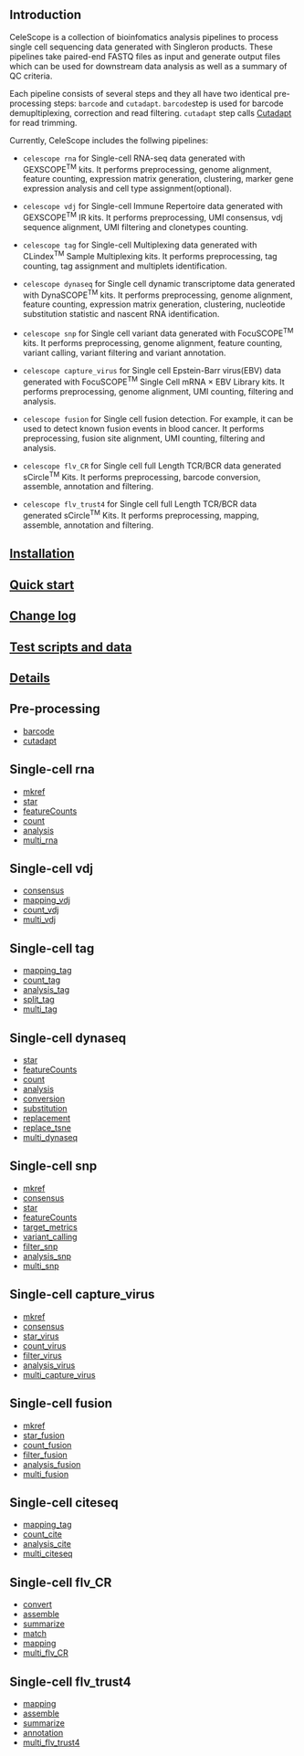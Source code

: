 ## Introduction
CeleScope is a collection of bioinfomatics analysis pipelines to process single cell sequencing data generated with Singleron products. These pipelines take paired-end FASTQ files as input and generate output files which can be used for downstream data analysis as well as a summary of QC criteria.

Each pipeline consists of several steps and they all have two identical pre-processing steps: `barcode` and `cutadapt`. `barcode`step is used for barcode demupltiplexing, correction and read filtering. `cutadapt` step calls [Cutadapt](https://cutadapt.readthedocs.io/en/stable/) for read trimming.

Currently, CeleScope includes the follwing pipelines:

- `celescope rna` for Single-cell RNA-seq data generated with GEXSCOPE<sup>TM</sup> kits. It performs preprocessing, genome alignment, feature counting, expression matrix generation, clustering, marker gene expression analysis and cell type assignment(optional).

- `celescope vdj` for Single-cell Immune Repertoire data generated with GEXSCOPE<sup>TM</sup> IR kits. It performs preprocessing, UMI consensus, vdj sequence alignment, UMI filtering and clonetypes counting.

- `celescope tag` for Single-cell Multiplexing data generated with CLindex<sup>TM</sup> Sample Multiplexing kits. It performs preprocessing, tag counting, tag assignment and multiplets identification.

- `celescope dynaseq` for Single cell dynamic transcriptome data generated with DynaSCOPE<sup>TM</sup> kits. It performs preprocessing, genome alignment, feature counting, expression matrix generation, clustering, nucleotide substitution statistic and nascent RNA identification.

- `celescope snp` for Single cell variant data generated with FocuSCOPE<sup>TM</sup> kits. It performs preprocessing, genome alignment, feature counting, variant calling, variant filtering and variant annotation.

- `celescope capture_virus` for Single cell Epstein-Barr virus(EBV) data generated with FocuSCOPE<sup>TM</sup> Single Cell mRNA × EBV Library  kits. It performs preprocessing, genome alignment, UMI counting, filtering and analysis.

- `celescope fusion` for Single cell fusion detection. For example, it can be used to detect known fusion events in blood cancer. It performs preprocessing, fusion site alignment, UMI counting, filtering and analysis.

- `celescope flv_CR` for Single cell full Length TCR/BCR data generated sCircle<sup>TM</sup> Kits. It performs preprocessing, barcode conversion, assemble, annotation and filtering.

- `celescope flv_trust4` for Single cell full Length TCR/BCR data generated sCircle<sup>TM</sup> Kits. It performs preprocessing, mapping, assemble, annotation and filtering.

## [Installation](installation.md)

## [Quick start](quick_start.md)

## [Change log](CHANGELOG.md)

## [Test scripts and data](https://github.com/singleron-RD/celescope_test_script)

## [Details](details.md)

## Pre-processing

- [barcode](tools/barcode.md)
- [cutadapt](tools/cutadapt.md)
## Single-cell rna
- [mkref](rna/mkref.md)
- [star](rna/star.md)
- [featureCounts](tools/featureCounts.md)
- [count](tools/count.md)
- [analysis](rna/analysis.md)
- [multi_rna](rna/multi_rna.md)
## Single-cell vdj
- [consensus](tools/consensus.md)
- [mapping_vdj](vdj/mapping_vdj.md)
- [count_vdj](vdj/count_vdj.md)
- [multi_vdj](vdj/multi_vdj.md)
## Single-cell tag
- [mapping_tag](tag/mapping_tag.md)
- [count_tag](tag/count_tag.md)
- [analysis_tag](tag/analysis_tag.md)
- [split_tag](tag/split_tag.md)
- [multi_tag](tag/multi_tag.md)
## Single-cell dynaseq
- [star](rna/star.md)
- [featureCounts](tools/featureCounts.md)
- [count](tools/count.md)
- [analysis](rna/analysis.md)
- [conversion](dynaseq/conversion.md)
- [substitution](dynaseq/substitution.md)
- [replacement](dynaseq/replacement.md)
- [replace_tsne](dynaseq/replace_tsne.md)
- [multi_dynaseq](dynaseq/multi_dynaseq.md)
## Single-cell snp
- [mkref](snp/mkref.md)
- [consensus](tools/consensus.md)
- [star](rna/star.md)
- [featureCounts](tools/featureCounts.md)
- [target_metrics](tools/target_metrics.md)
- [variant_calling](snp/variant_calling.md)
- [filter_snp](snp/filter_snp.md)
- [analysis_snp](snp/analysis_snp.md)
- [multi_snp](snp/multi_snp.md)
## Single-cell capture_virus
- [mkref](capture_virus/mkref.md)
- [consensus](tools/consensus.md)
- [star_virus](rna_virus/star_virus.md)
- [count_virus](capture_virus/count_virus.md)
- [filter_virus](capture_virus/filter_virus.md)
- [analysis_virus](capture_virus/analysis_virus.md)
- [multi_capture_virus](capture_virus/multi_capture_virus.md)
## Single-cell fusion
- [mkref](fusion/mkref.md)
- [star_fusion](fusion/star_fusion.md)
- [count_fusion](fusion/count_fusion.md)
- [filter_fusion](fusion/filter_fusion.md)
- [analysis_fusion](fusion/analysis_fusion.md)
- [multi_fusion](fusion/multi_fusion.md)
## Single-cell citeseq
- [mapping_tag](tag/mapping_tag.md)
- [count_cite](citeseq/count_cite.md)
- [analysis_cite](citeseq/analysis_cite.md)
- [multi_citeseq](citeseq/multi_citeseq.md)
## Single-cell flv_CR
- [convert](flv_CR/convert.md)
- [assemble](flv_CR/assemble.md)
- [summarize](flv_CR/summarize.md)
- [match](flv_CR/match.md)
- [mapping](flv_CR/mapping.md)
- [multi_flv_CR](flv_CR/multi_flv_CR.md)
## Single-cell flv_trust4
- [mapping](flv_trust4/mapping.md)
- [assemble](flv_trust4/assemble.md)
- [summarize](flv_trust4/summarize.md)
- [annotation](flv_trust4/annotation.md)
- [multi_flv_trust4](flv_trust4/multi_flv_trust4.md)
